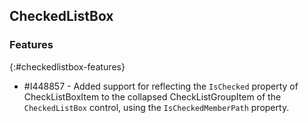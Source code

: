 ## CheckedListBox

### Features
{:#checkedlistbox-features}

* \#I448857 - Added support for reflecting the `IsChecked` property of CheckListBoxItem to the collapsed CheckListGroupItem of the `CheckedListBox` control, using the `IsCheckedMemberPath` property.
